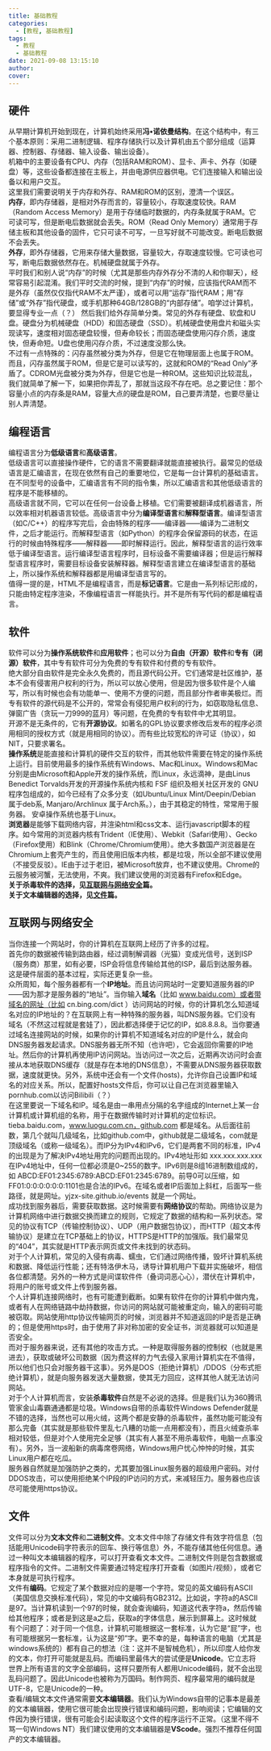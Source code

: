 ```yaml
---
title: 基础教程
categories:
  - [教程, 基础教程]
tags:
  - 教程
  - 基础教程
date: 2021-09-08 13:15:10
author:
cover:
---
```


## 硬件

从早期计算机开始到现在，计算机始终采用**冯•诺依曼结构**。在这个结构中，有三个基本原则：采用二进制逻辑、程序存储执行以及计算机由五个部分组成（运算器、控制器、存储器、输入设备、输出设备）。  
机箱中的主要设备有CPU、内存（包括RAM和ROM）、显卡、声卡、外存（如硬盘）等，这些设备都连接在主板上，并由电源供应器供电。它们连接输入和输出设备以和用户交互。  
这里我们需要说明关于内存和外存、RAM和ROM的区别，澄清一个误区。  
**内存**，即内存储器，是相对外存而言的，容量较小，存取速度较快。RAM（Random Access Memory）是用于存储临时数据的，内存条就属于RAM。它可读可写，但是断电后数据就会丢失。ROM（Read Only Memory）通常用于存储主板和其他设备的固件，它只可读不可写，一旦写好就不可能改变。断电后数据不会丢失。  
**外存**，即外存储器，它用来存储大量数据，容量较大，存取速度较慢。它可读也可写，断电后数据依然存在。机械硬盘就属于外存。  
平时我们和别人说“内存”的时候（尤其是那些内存外存分不清的人和你聊天），经常容易引起混淆。我们平时交流的时候，提到“内存”的时候，应该指代RAM而不是外存（虽然仅仅指代RAM不太严谨），或者可以用“运存”指代RAM；用“存储”或“外存”指代硬盘，或手机那种64GB/128GB的“内部存储”。咱学过计算机，要显得专业一点（？）
然后我们给外存简单分类。常见的外存有硬盘、软盘和U盘。硬盘分为机械硬盘（HDD）和固态硬盘（SSD）。机械硬盘使用盘片和磁头实现读写，速度相对固态硬盘较慢，但寿命较长；而固态硬盘使用闪存介质，速度快，但寿命短。U盘也使用闪存介质，不过速度没那么快。  
不过有一点特殊的：闪存虽然被分类为外存，但是它在物理层面上也属于ROM。而且，闪存虽然属于ROM，但是它是可以读写的，这就和ROM的“Read Only”矛盾了。CDROM光盘被分类为外存，但是它也是一种ROM。这些知识比较混乱，我们就简单了解一下，如果把你弄乱了，那就当这段不存在吧。总之要记住：那个容量小点的内存条是RAM，容量大点的硬盘是ROM，自己要弄清楚，也要尽量让别人弄清楚。  

## 编程语言

编程语言分为**低级语言**和**高级语言**。  
低级语言可以直接操作硬件，它的语言不需要翻译就能直接被执行。最常见的低级语言是汇编语言，在现在依然有自己的重要地位，它是每一台计算机的基础语言。在不同型号的设备中，汇编语言有不同的指令集，所以汇编语言和其他低级语言的程序是不能移植的。  
高级语言就不同，它可以在任何一台设备上移植。它们需要被翻译成机器语言，所以效率相对机器语言较低。高级语言中分为**编译型语言**和**解释型语言**。编译型语言（如C/C++）的程序写完后，会由特殊的程序——编译器——编译为二进制文件，之后才能运行。而解释型语言（如Python）的程序会保留源码的状态，在运行的时候由特殊程序——解释器——即时解释运行。因此，解释型语言的运行效率低于编译型语言。运行编译型语言程序时，目标设备不需要编译器；但是运行解释型语言程序时，需要目标设备安装解释器。解释型语言建立在编译型语言的基础上，所以操作系统和解释器都是用编译型语言写的。  
值得一提的是，HTML不是编程语言，而是**标记语言**。它是由一系列标记形成的，只能由特定程序渲染，不像编程语言一样能执行。并不是所有写代码的都是编程语言。  

## 软件

软件可以分为**操作系统软件**和**应用软件**；也可以分为**自由（开源）软件**和**专有（闭源）软件**，其中专有软件可分为免费的专有软件和付费的专有软件。  
绝大部分自由软件是完全永久免费的，而且源代码公开。它们通常是社区维护，基本不会有侵害用户权利的行为，所以可以放心使用，但是因为很多软件是个人编写，所以有时候也会有功能单一、使用不方便的问题，而且部分作者审美极烂。而专有软件的源代码是不公开的，常常会有侵犯用户权利的行为，如窃取隐私信息、弹窗广告（贪玩一刀999的蓝月）等问题，在免费的专有软件中尤其明显。  
开源不是无条件的，它有**开源协议**。如著名的GPL协议要求修改后发布的程序必须用相同的授权方式（就是用相同的协议）。而有些比较宽松的许可证（协议），如NIT，只要求署名。  
**操作系统**是能直接和计算机的硬件交互的软件，而其他软件需要在特定的操作系统上运行。目前使用最多的操作系统有Windows、Mac和Linux。Windows和Mac分别是由Microsoft和Apple开发的操作系统，而Linux，永远滴神，是由Linus Benedict Torvalds开发的开源操作系统内核和 FSF 组织及相关社区开发的 GNU 程序包组成的，如今已经有了众多分支（如Ubuntu/Linux Mint/Deepin/Debian属于deb系, Manjaro/Archlinux 属于Arch系。），由于其稳定的特性，常常用于服务器。  安卓操作系统也基于Linux。  
**浏览器**是能够下载网络内容，并渲染html和css文本、运行javascript脚本的程序。如今常用的浏览器内核有Trident（IE使用）、Webkit（Safari使用）、Gecko（Firefox使用）和Blink（Chrome/Chromium使用）。绝大多数国产浏览器是在Chromium上套壳产生的，而且使用旧版本内核，都是垃圾，所以全部不建议使用（不接受反驳）。IE由于过于老旧，被Microsoft放弃，也不建议使用。Chrome的云服务被河蟹，无法使用，不爽。我们建议使用的浏览器有Firefox和Edge。  
**关于杀毒软件的选择，见[互联网与网络安全](#互联网与网络安全)篇。**  
**关于文本编辑器的选择，见[文件](#文件)篇。**  

## 互联网与网络安全

当你连接一个网站时，你的计算机在互联网上经历了许多的过程。  
首先你的数据被传输到路由器，经过调制解调器（光猫）变成光信号，送到ISP（服务商）那里，如有必要，ISP会将信息传输给其他的ISP，最后到达服务器。这是硬件层面的基本过程，实际还更复杂一些。  
众所周知，每个服务器都有一个**IP地址**。而且访问网站时一定要知道服务器的IP——因为那才是服务器的“地址”。当你输入**域名**（比如 www.baidu.com）或者带域名的网址（比如 cn.bing.com/dict ）访问网站的时候，你的计算机怎么知道域名对应的IP地址的？在互联网上有一种特殊的服务器，叫DNS服务器。它们没有域名（不然这过程就是套娃了），因此都选择便于记忆的IP，如8.8.8.8。当你要通过域名连接网站的时候，如果你的计算机不知道域名对应的IP是什么，就会向DNS服务器发起请求。DNS服务器无所不知（也许吧），它会返回你需要的IP地址。然后你的计算机再使用IP访问网站。当访问过一次之后，近期再次访问时会直接从本地获取DNS缓存（就是存在本地的DNS信息），不需要从DNS服务器获取数据，速度就更快。另外，系统中还会有一个文件(hosts)，允许你自己设置IP和域名的对应关系。所以，配置好hosts文件后，你可以让自己在浏览器里输入pornhub.com以访问Bilibili（？）  
在这里要说一下域名和IP。域名是由一串用点分隔的名字组成的Internet上某一台计算机或计算机组的名称，用于在数据传输时对计算机的定位标识。tieba.baidu.com，www.luogu.com.cn，github.com 都是域名。从后面往前数，第几个就叫几级域名，比如github.com中，github就是二级域名，com就是顶级域名（或称一级域名）。而IP分为IPv4和IPv6，它们是两套不同的标准，IPv4的出现是为了解决IPv4地址用完的问题而出现的。IPv4地址形如 xxx.xxx.xxx.xxx 在IPv4地址中，任何一位都必须是0~255的数字。IPv6则是8组16进制数组成的，如 ABCD:EF01:2345:6789:ABCD:EF01:2345:6789。前导0可以压缩，如FF01:0:0:0:0:0:0:1101也是合法的IPv6。在域名或者IP后面加上斜杠，后面写一些路径，就是网址。yjzx-site.github.io/events 就是一个网址。  
成功找到服务器后，需要获取数据。这时候需要有**网络协议**的帮助。网络协议是为计算机网络中进行数据交换而建立的规则，它规定了数据的结构和一系列状态。常见的协议有TCP（传输控制协议）、UDP（用户数据包协议），而HTTP（超文本传输协议）是建立在TCP基础上的协议，HTTPS是HTTP的加强版。我们最常见的“404”，其实就是HTTP表示网页或文件未找到的状态码。  
对于个人计算机，常见的入侵有病毒、蠕虫，它们通过网络传播，毁坏计算机系统和数据、降低运行性能；还有特洛伊木马，诱导计算机用户下载并实施破坏，相信各位都清楚。另外的一种方式是间谍软件件（叠词词恶心心），潜伏在计算机中，将用户的账号或文件上传到服务器。  
个人计算机连接网络时，也有可能遭到截断。如果有软件在你的计算机中做内鬼，或者有人在网络链路中劫持数据，你访问的网站就可能被重定向，输入的密码可能被窃取。网站使用http协议传输网页的时候，浏览器并不知道返回的IP是否是正确的；但是使用https时，由于使用了非对称加密的安全证书，浏览器就可以知道是否安全。  
而对于服务器来说，还有其他的攻击方式。一种是取得服务器的控制权（也就是黑进去），获取或破坏公司数据（因为费这样的力气去侵入家用计算机实在不值得，所以他们也只会对服务器干这事）。另外是DOS（拒绝计算机）/DDOS（分布式拒绝计算机），就是向服务器发送大量数据，使其无力回应，这样其他人就无法访问网站。  
对于个人计算机而言，安装**杀毒软件**自然是不必说的选择。但是我们认为360腾讯管家金山毒霸通通都是垃圾。Windows自带的杀毒软件Windows Defender就是不错的选择，当然也可以用火绒，这两个都是安静的杀毒软件，虽然功能可能没有那么完备（其实就是那些软件里乱七八糟的功能一点用都没有），而且火绒查杀率相对较低，但是对个人使用完全足够（其实有人甚至不用杀毒软件，电脑一点事没有）。另外，当一波船新的病毒席卷网络，Windows用户忧心忡忡的时候，其实Linux用户都在吃瓜。  
服务器自然就是加强防护之类的，尤其要加强Linux服务器的超级用户密码。对付DDOS攻击，可以使用拒绝某个IP段的IP访问的方式，来减轻压力。服务器也应该尽可能使用https协议。  

## 文件

文件可以分为**文本文件**和**二进制文件**。文本文件中除了存储文件有效字符信息（包括能用Unicode码字符表示的回车、换行等信息）外，不能存储其他任何信息。通过一种叫文本编辑器的程序，可以打开查看文本文件。二进制文件则是包含数据或程序指令的文件。二进制文件需要通过特定程序打开查看（如图片/视频），或者它本身就是可执行程序。  
文件有**编码**。它规定了某个数据对应的是哪一个字符。常见的英文编码有ASCII（美国信息交换标准代码），常见的中文编码有GB2312。比如说，字符a的ASCII是97。当计算机读到一个97的时候，就会查询编码，知道这代表字符a，然后传输给其他程序；或者是到这是a之后，获取a的字体信息，展示到屏幕上。这时候就有个问题了：对于同一个信息，计算机可能根据这一套标准，认为它是“屁”字，也有可能根据另一套标准，认为这是“夘”字。更不幸的是，每种语言的电脑（尤其是windows系统的）都有自己的想法（注：这并不是智械危机），所以印度人给你发的文本，你打开可能就是乱码。而编码里最伟大的尝试便是**Unicode**。它立志将世界上所有语言的文字全部编码，这样只要所有人都用Unicode编码，就不会出现乱码问题了。因此Unicode也被称为万国码。制作网页、程序最常用的编码就是UTF-8，它是Unicode的一种。  
查看/编辑文本文件通常需要**文本编辑器**。我们认为Windows自带的记事本是最差的文本编辑器，使用它很可能会出现换行错误和编码问题，影响阅读；它编辑的文件因为换行错误，很有可能会引起读取这个文件的程序运行不正常。（这里不得不骂一句Windows NT）我们建议使用的文本编辑器是**VScode**。强烈不推荐任何国产的文本编辑器。
